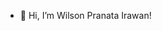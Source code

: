 - 👋 Hi, I’m Wilson Pranata Irawan!
<!---
PranataWilsen/PranataWilsen is a ✨ special ✨ repository because its `README.md` (this file) appears on your GitHub profile.
You can click the Preview link to take a look at your changes.
--->
